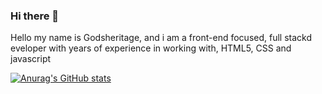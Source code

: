 ### Hi there 👋

Hello my name is Godsheritage, and i am a front-end focused, full stackd eveloper with years of experience in working with, HTML5, CSS and javascript

[![Anurag's GitHub stats](https://github-readme-stats.vercel.app/api?username=Godsheritage)](https://github.com/anuraghazra/github-readme-stats)
